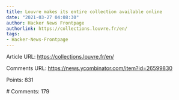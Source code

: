 ```yaml
---
title: Louvre makes its entire collection available online
date: "2021-03-27 04:08:30"
author: Hacker News Frontpage
authorlink: https://collections.louvre.fr/en/
tags:
- Hacker-News-Frontpage
---
```


<p>Article URL: <a href="https://collections.louvre.fr/en/">https://collections.louvre.fr/en/</a></p>
<p>Comments URL: <a href="https://news.ycombinator.com/item?id=26599830">https://news.ycombinator.com/item?id=26599830</a></p>
<p>Points: 831</p>
<p># Comments: 179</p>
